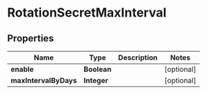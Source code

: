 

# RotationSecretMaxInterval


## Properties

| Name | Type | Description | Notes |
|------------ | ------------- | ------------- | -------------|
|**enable** | **Boolean** |  |  [optional] |
|**maxIntervalByDays** | **Integer** |  |  [optional] |



